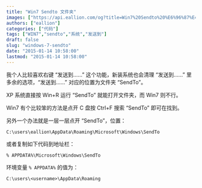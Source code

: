 ```yaml
---
title: "Win7 Sendto 文件夹"
images: ["https://api.eallion.com/og?title=Win7%20Sendto%20%E6%96%87%E4%BB%B6%E5%A4%B9"]
authors: ["eallion"]
categories: ["代码"]
tags: ["WIN7","sendto","系统","发送到"]
draft: false
slug: "windows-7-sendto"
date: "2015-01-14 10:58:00"
lastmod: "2015-01-14 10:58:00"
---
```


我个人比较喜欢右键 “发送到……” 这个功能，新装系统也会清理 “发送到……” 里多余的选项，“发送到……” 对应的位置为文件夹 “SendTo”。

XP 系统直接按 Win+R 运行 “SendTo” 就能打开文件夹，而 Win7 则不行。

Win7 有个比较笨的方法是点开 C 盘按 Ctrl+F 搜索 “SendTo” 即可在找到。

另外一个办法就是一层一层点开 “SendTo”，位置：

```
C:\users\eallion\AppData\Roaming\Microsoft\Windows\SendTo
```

或者复制如下代码到地址栏：

```
% APPDATA%\Microsoft\Windows\SendTo
```

环境变量 `% APPDATA%` 的值为：

```
C:\users\<username>\AppData\Roaming
```
